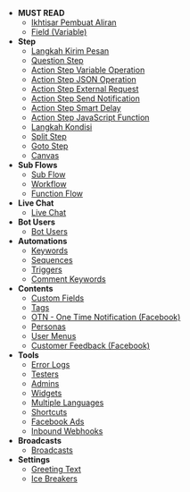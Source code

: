 * **MUST READ**
  * [Ikhtisar Pembuat Aliran](docs/flowbuilder/Flow_Builder.md)
  * [Field (Variable)](docs/flowbuilder/Field.md)
* **Step**
  * [Langkah Kirim Pesan](docs/flowbuilder/Step.md)
  * [Question Step](docs/flowbuilder/Step_Question_Step.md)
  * [Action Step Variable Operation](docs/flowbuilder/Step_Variable.md)
  * [Action Step JSON Operation](docs/flowbuilder/Step_JSON.md)
  * [Action Step External Request](docs/flowbuilder/Step_External.md)
  * [Action Step Send Notification](docs/flowbuilder/Step_Notification.md)
  * [Action Step Smart Delay](docs/flowbuilder/Step_Smart_Delay.md)
  * [Action Step JavaScript Function](docs/flowbuilder/Step_JS_Function.md)
  * [Langkah Kondisi](docs/flowbuilder/Step_Condition.md)
  * [Split Step](docs/flowbuilder/Step_Split.md)
  * [Goto Step](docs/flowbuilder/Step_Goto.md)
  * [Canvas](docs/flowbuilder/Step_Canvas.md)
* **Sub Flows**
  * [Sub Flow](docs/flowbuilder/SubFLow_SubFLow.md)
  * [Workflow](docs/flowbuilder/SubFLow_Workflow.md)
  * [Function Flow](docs/flowbuilder/SubFLow_FunctionFLow.md)
* **Live Chat**
  * [Live Chat](docs/flowbuilder/Live_Chat.md)
* **Bot Users**
  * [Bot Users](docs/flowbuilder/Bot_User.md)
* **Automations**
  * [Keywords](docs/flowbuilder/Automation_Keyword.md)
  * [Sequences](docs/flowbuilder/Automation_Sequences.md)
  * [Triggers](docs/flowbuilder/Automation_Triggers.md)
  * [Comment Keywords](docs/flowbuilder/Automation_Comment_Keywords.md)
* **Contents**
  * [Custom Fields](docs/flowbuilder/Content_Custom_Fields.md)
  * [Tags](docs/flowbuilder/Content_Tags.md)
  * [OTN - One Time Notification (Facebook)](docs/flowbuilder/Content_OTN_-_One_Time_Notification_(Facebook).md)
  * [Personas](docs/flowbuilder/Content_Personas.md)
  * [User Menus](docs/flowbuilder/Content_User_Menus.md)
  * [Customer Feedback (Facebook)](docs/flowbuilder/Content_Customer_Feedback_(Facebook).md)
* **Tools**
  * [Error Logs](docs/flowbuilder/Tools_Error_Logs.md)
  * [Testers](docs/flowbuilder/Tools_Testers.md)
  * [Admins](docs/flowbuilder/Tools_Admins.md)
  * [Widgets](docs/flowbuilder/Tools_Widgets.md)
  * [Multiple Languages](docs/flowbuilder/Tools_Multiple_Languages.md)
  * [Shortcuts](docs/flowbuilder/Tools_Shortcuts.md)
  * [Facebook Ads](docs/flowbuilder/Tools_Facebook_Ads.md)
  * [Inbound Webhooks](docs/flowbuilder/Tools_Inbound_Webhooks.md)
* **Broadcasts**
  * [Broadcasts](docs/flowbuilder/Broadcasts.md)
* **Settings**
  * [Greeting Text](docs/flowbuilder/Settings_Greeting_Text.md)
  * [Ice Breakers](docs/flowbuilder/Settings_Ice_Breakers.md)